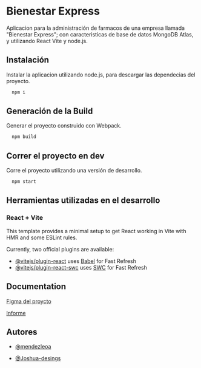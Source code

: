 
# Bienestar Express 

Aplicacion para la administración de farmacos de una empresa llamada "Bienestar Express"; con caracteristicas de base de datos MongoDB Atlas, y utilizando React Vite y node.js.


## Instalación

Instalar la aplicacion utilizando node.js, para descargar las dependecias del proyecto.

```bash
  npm i
```

## Generación de la Build

Generar el proyecto construido con Webpack.

```bash
  npm build
```
    
## Correr el proyecto en dev

Corre el proyecto utilizando una versión de desarrollo.

```bash
  npm start
```

## Herramientas utilizadas en el desarrollo

### React + Vite

This template provides a minimal setup to get React working in Vite with HMR and some ESLint rules.

Currently, two official plugins are available:

- [@vitejs/plugin-react](https://github.com/vitejs/vite-plugin-react/blob/main/packages/plugin-react/README.md) uses [Babel](https://babeljs.io/) for Fast Refresh
- [@vitejs/plugin-react-swc](https://github.com/vitejs/vite-plugin-react-swc) uses [SWC](https://swc.rs/) for Fast Refresh
    
## Documentation

[Figma del proycto](https://www.figma.com/file/8egjlThhBf3Q9sn1Ky4QKk/Farmacia-Bienestar-Express-S.A?type=design&node-id=7%3A170&mode=design&t=6kEDu9VI2dOnyJfD-1)

[Informe](https://docs.google.com/document/d/1m-57cPXqBskSHNuJ1SbmukEuR-Ji6Yeayx3JSd1fJcQ/edit?usp=sharing)

## Autores

- [@mendezleoa](https://www.github.com/mendezleoa)

- [@Joshua-desings](https://github.com/Joshua-desings)


